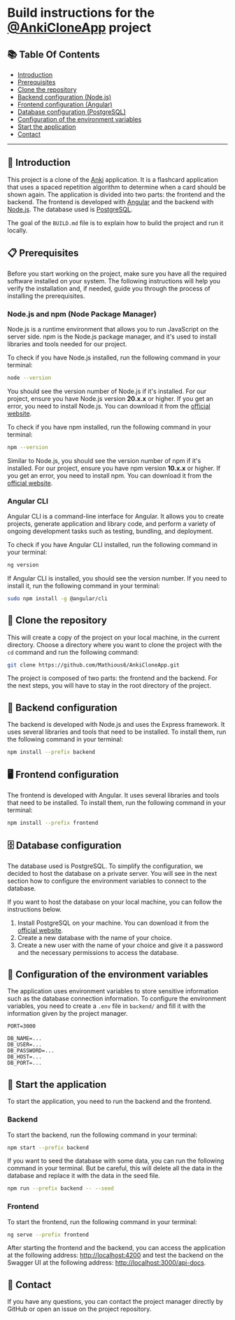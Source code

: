 # Build instructions for the [@AnkiCloneApp](https://github.com/Mathious6/AnkiCloneApp) project

## 📚 Table Of Contents

- [Introduction](#-introduction)
- [Prerequisites](#-prerequisites)
- [Clone the repository](#-clone-the-repository)
- [Backend configuration (Node.js)](#-backend-configuration)
- [Frontend configuration (Angular)](#-frontend-configuration)
- [Database configuration (PostgreSQL)](#-database-configuration)
- [Configuration of the environment variables](#-configuration-of-the-environment-variables)
- [Start the application](#-start-the-application)
- [Contact](#-contact)

***

## 📖 Introduction

This project is a clone of the [Anki](https://apps.ankiweb.net/) application.
It is a flashcard application that uses a spaced repetition algorithm to determine when a card should be shown again.
The application is divided into two parts: the frontend and the backend.
The frontend is developed with [Angular](https://angular.io/) and the backend with [Node.js](https://nodejs.org/en/).
The database used is [PostgreSQL](https://www.postgresql.org/).

The goal of the `BUILD.md` file is to explain how to build the project and run it locally.

## 📋 Prerequisites

Before you start working on the project, make sure you have all the required software installed on your system.
The following instructions will help you verify the installation and, if needed, guide you through the process of installing the prerequisites.

### Node.js and npm (Node Package Manager)

Node.js is a runtime environment that allows you to run JavaScript on the server side. npm is the Node.js package manager, and it's used to install libraries and tools needed for our project.

To check if you have Node.js installed, run the following command in your terminal:

```bash
node --version
```

You should see the version number of Node.js if it's installed. For our project, ensure you have Node.js version **20.x.x** or higher.
If you get an error, you need to install Node.js. You can download it from the [official website](https://nodejs.org/en/).

To check if you have npm installed, run the following command in your terminal:

```bash
npm --version
```

Similar to Node.js, you should see the version number of npm if it's installed. For our project, ensure you have npm version **10.x.x** or higher.
If you get an error, you need to install npm. You can download it from the [official website](https://www.npmjs.com/get-npm).

### Angular CLI

Angular CLI is a command-line interface for Angular. It allows you to create projects, generate application and library code, and perform a variety of ongoing development tasks such as testing, bundling, and deployment.

To check if you have Angular CLI installed, run the following command in your terminal:

```bash
ng version
```

If Angular CLI is installed, you should see the version number. If you need to install it, run the following command in your terminal:

```bash
sudo npm install -g @angular/cli
```

## 📂 Clone the repository

This will create a copy of the project on your local machine, in the current directory.
Choose a directory where you want to clone the project with the `cd` command and run the following command:

```bash
git clone https://github.com/Mathious6/AnkiCloneApp.git
```

The project is composed of two parts: the frontend and the backend.
For the next steps, you will have to stay in the root directory of the project.

## 📡 Backend configuration

The backend is developed with Node.js and uses the Express framework.
It uses several libraries and tools that need to be installed.
To install them, run the following command in your terminal:

```bash
npm install --prefix backend
```

## 🖥 Frontend configuration

The frontend is developed with Angular.
It uses several libraries and tools that need to be installed.
To install them, run the following command in your terminal:

```bash
npm install --prefix frontend
```

## 🗄 Database configuration

The database used is PostgreSQL. To simplify the configuration, we decided to host the database on a private server.
You will see in the next section how to configure the environment variables to connect to the database.

If you want to host the database on your local machine, you can follow the instructions below.

1. Install PostgreSQL on your machine. You can download it from the [official website](https://www.postgresql.org/download/).
2. Create a new database with the name of your choice.
3. Create a new user with the name of your choice and give it a password and the necessary permissions to access the database.

## 📝 Configuration of the environment variables

The application uses environment variables to store sensitive information such as the database connection information.
To configure the environment variables, you need to create a `.env` file in `backend/` and fill it with the information given by the project manager.

```env
PORT=3000

DB_NAME=...
DB_USER=...
DB_PASSWORD=...
DB_HOST=...
DB_PORT=...
```

## 🚀 Start the application

To start the application, you need to run the backend and the frontend.

### Backend

To start the backend, run the following command in your terminal:

```bash
npm start --prefix backend
```

If you want to seed the database with some data, you can run the following command in your terminal.
But be careful, this will delete all the data in the database and replace it with the data in the seed file.

```bash
npm run --prefix backend -- --seed
```

### Frontend

To start the frontend, run the following command in your terminal:

```bash
ng serve --prefix frontend
```

After starting the frontend and the backend, you can access the application at the following address: [http://localhost:4200](http://localhost:4200) and test the backend on the Swagger UI at the following address: [http://localhost:3000/api-docs](http://localhost:3000/api-docs).

## 📧 Contact

If you have any questions, you can contact the project manager directly by GitHub or open an issue on the project repository.